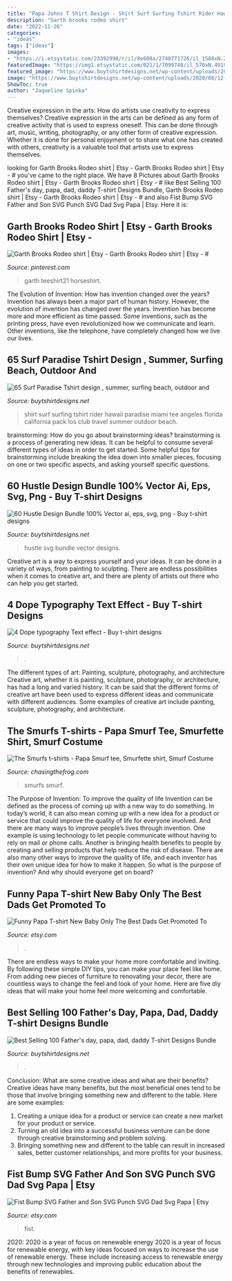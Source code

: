 ```yaml
---
title: "Papa Johns T Shirt Design - Shirt Surf Surfing Tshirt Rider Hawaii Paradise Miami Tee Angeles Florida California Pack Los Club Travel Summer Outdoor Beach"
description: "Garth brooks rodeo shirt"
date: "2022-11-26"
categories:
- "ideas"
tags: ["ideas"]
images:
- "https://i.etsystatic.com/23392998/r/il/8e608a/2740771726/il_1588xN.2740771726_ge0a.jpg"
featuredImage: "https://img1.etsystatic.com/021/1/7099748/il_570xN.491900217_q5xx.jpg"
featured_image: "https://www.buytshirtdesigns.net/wp-content/uploads/2020/07/4-28.jpg"
image: "https://www.buytshirtdesigns.net/wp-content/uploads/2020/08/12-3.jpg"
ShowToc: true
author: "Jaqueline Spinka"
---
```



Creative expression in the arts: How do artists use creativity to express themselves?
Creative expression in the arts can be defined as any form of creative activity that is used to express oneself. This can be done through art, music, writing, photography, or any other form of creative expression. Whether it is done for personal enjoyment or to share what one has created with others, creativity is a valuable tool that artists use to express themselves.

	

		
looking for Garth Brooks Rodeo shirt | Etsy - Garth Brooks Rodeo shirt | Etsy - # you've came to the right place. We have 8 Pictures about Garth Brooks Rodeo shirt | Etsy - Garth Brooks Rodeo shirt | Etsy - # like Best Selling 100 Father&#039;s day, papa, dad, daddy T-shirt Designs Bundle, Garth Brooks Rodeo shirt | Etsy - Garth Brooks Rodeo shirt | Etsy - # and also Fist Bump SVG Father and Son SVG Punch SVG Dad Svg Papa | Etsy. Here it is:
		
    
## Garth Brooks Rodeo Shirt | Etsy - Garth Brooks Rodeo Shirt | Etsy - #

<img loading=lazy src="https://i.pinimg.com/originals/10/20/5a/10205a26a4bb4d3778f6036d657fbcfd.jpg" onerror="this.onerror=null;this.src='https://tse3.mm.bing.net/th?id=OIP.hXkkhfmI9LAb0P4BwafyLAHaJQ&amp;pid=15.1';" alt="Garth Brooks Rodeo shirt | Etsy - Garth Brooks Rodeo shirt | Etsy - #">

_Source: pinterest.com_

>garth teeshirt21 horseshirt. 

	

The Evolution of Invention: How has invention changed over the years?
Invention has always been a major part of human history. However, the evolution of invention has changed over the years. Invention has become more and more efficient as time passed. Some inventions, such as the printing press, have even revolutionized how we communicate and learn. Other inventions, like the telephone, have completely changed how we live our lives.

    
## 65 Surf Paradise Tshirt Design , Summer, Surfing Beach, Outdoor And

<img loading=lazy src="https://www.buytshirtdesigns.net/wp-content/uploads/2020/08/12-3.jpg" onerror="this.onerror=null;this.src='https://tse2.mm.bing.net/th?id=OIP.mzymZBShbakldJHr7qN54gHaE9&amp;pid=15.1';" alt="65 Surf Paradise Tshirt design , summer, surfing beach, outdoor and">

_Source: buytshirtdesigns.net_

>shirt surf surfing tshirt rider hawaii paradise miami tee angeles florida california pack los club travel summer outdoor beach. 

	

brainstorming: How do you go about brainstorming ideas?
brainstorming is a process of generating new ideas. It can be helpful to consume several different types of ideas in order to get started. Some helpful tips for brainstorming include breaking the idea down into smaller pieces, focusing on one or two specific aspects, and asking yourself specific questions.

    
## 60 Hustle Design Bundle 100% Vector Ai, Eps, Svg, Png - Buy T-shirt Designs

<img loading=lazy src="https://www.buytshirtdesigns.net/wp-content/uploads/2020/09/HUSTLE_0039_HUSTLE-21-copy-3.jpg" onerror="this.onerror=null;this.src='https://tse4.mm.bing.net/th?id=OIP.Pbd82pcrKuk0DImQOpkcwwHaE9&amp;pid=15.1';" alt="60 Hustle Design Bundle 100% Vector ai, eps, svg, png - Buy t-shirt designs">

_Source: buytshirtdesigns.net_

>hustle svg bundle vector designs. 

	

Creative art is a way to express yourself and your ideas. It can be done in a variety of ways, from painting to sculpting. There are endless possibilities when it comes to creative art, and there are plenty of artists out there who can help you get started.

    
## 4 Dope Typography Text Effect - Buy T-shirt Designs

<img loading=lazy src="https://www.buytshirtdesigns.net/wp-content/uploads/2020/07/4-28.jpg" onerror="this.onerror=null;this.src='https://tse2.mm.bing.net/th?id=OIP.OzlQKmqWodUiFJhyydFDNwHaE9&amp;pid=15.1';" alt="4 Dope typography Text effect - Buy t-shirt designs">

_Source: buytshirtdesigns.net_

>. 

	

The different types of art: Painting, sculpture, photography, and architecture
Creative art, whether it is painting, sculpture, photography, or architecture, has had a long and varied history. It can be said that the different forms of creative art have been used to express different ideas and communicate with different audiences. Some examples of creative art include painting, sculpture, photography, and architecture.

    
## The Smurfs T-shirts - Papa Smurf Tee, Smurfette Shirt, Smurf Costume

<img loading=lazy src="http://www.chasingthefrog.com/t-shirts/smurfs/lzyshrt-bg.jpg" onerror="this.onerror=null;this.src='https://tse1.mm.bing.net/th?id=OIP.EqoaeHQHnMnJMTeErIqjtgHaHa&amp;pid=15.1';" alt="The Smurfs t-shirts - Papa Smurf tee, Smurfette shirt, Smurf Costume">

_Source: chasingthefrog.com_

>smurfs smurf. 

	

The Purpose of Invention: To improve the quality of life
Invention can be defined as the process of coming up with a new way to do something. In today’s world, it can also mean coming up with a new idea for a product or service that could improve the quality of life for everyone involved. And there are many ways to improve people’s lives through invention. One example is using technology to let people communicate without having to rely on mail or phone calls. Another is bringing health benefits to people by creating and selling products that help reduce the risk of disease. There are also many other ways to improve the quality of life, and each inventor has their own unique idea for how to make it happen. So what is the purpose of invention? And why should everyone get on board?

    
## Funny Papa T-shirt New Baby Only The Best Dads Get Promoted To

<img loading=lazy src="https://img1.etsystatic.com/021/1/7099748/il_570xN.491900217_q5xx.jpg" onerror="this.onerror=null;this.src='https://tse1.mm.bing.net/th?id=OIP.BovlHYQduJkNOMpn4_CokgHaKX&amp;pid=15.1';" alt="Funny Papa T-shirt New Baby Only The Best Dads Get Promoted To">

_Source: etsy.com_

>. 

	

There are endless ways to make your home more comfortable and inviting. By following these simple DIY tips, you can make your place feel like home. From adding new pieces of furniture to renovating your decor, there are countless ways to change the feel and look of your home. Here are five diy ideas that will make your home feel more welcoming and comfortable.

    
## Best Selling 100 Father&#039;s Day, Papa, Dad, Daddy T-shirt Designs Bundle

<img loading=lazy src="https://www.buytshirtdesigns.net/wp-content/uploads/2020/12/Best-Selling-100-Fathers-day-papa-dad-daddy-T-shirt-Designs-Bundle-98-Off-26.jpg" onerror="this.onerror=null;this.src='https://tse2.mm.bing.net/th?id=OIP.ez0NQPSX5_xwco81Dj84gAHaE7&amp;pid=15.1';" alt="Best Selling 100 Father&#039;s day, papa, dad, daddy T-shirt Designs Bundle">

_Source: buytshirtdesigns.net_

>. 

	

Conclusion: What are some creative ideas and what are their benefits?
Creative ideas have many benefits, but the most beneficial ones tend to be those that involve bringing something new and different to the table. Here are some examples:
1. Creating a unique idea for a product or service can create a new market for your product or service.
2. Turning an old idea into a successful business venture can be done through creative brainstorming and problem solving.
3. Bringing something new and different to the table can result in increased sales, better customer relationships, and more profits for your business.

    
## Fist Bump SVG Father And Son SVG Punch SVG Dad Svg Papa | Etsy

<img loading=lazy src="https://i.etsystatic.com/23392998/r/il/8e608a/2740771726/il_1588xN.2740771726_ge0a.jpg" onerror="this.onerror=null;this.src='https://tse4.mm.bing.net/th?id=OIP.gnXtkkAmDxXLhnvw6kFxwwHaEz&amp;pid=15.1';" alt="Fist Bump SVG Father and Son SVG Punch SVG Dad Svg Papa | Etsy">

_Source: etsy.com_

>fist. 

	

2020: 2020 is a year of focus on renewable energy
2020 is a year of focus for renewable energy, with key ideas focused on ways to increase the use of renewable energy. These include increasing access to renewable energy through new technologies and improving public education about the benefits of renewables.

